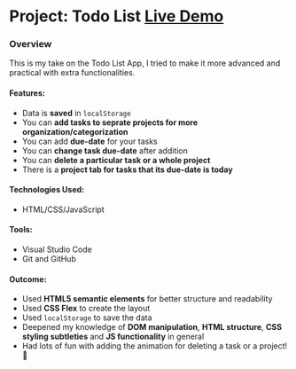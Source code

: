 # Project: Todo List [Live Demo](https://lukastars.github.io/todo-list)

### Overview
This is my take on the Todo List App, I tried to make it more advanced and practical with extra functionalities. 
#### **Features:**
* Data is **saved** in `localStorage`
* You can **add tasks to seprate projects for more organization/categorization**
* You can add **due-date** for your tasks
* You can **change task due-date** after addition
* You can **delete a particular task or a whole project**
* There is a **project tab for tasks that its due-date is today** 

#### **Technologies Used:**
* HTML/CSS/JavaScript

#### **Tools:**
* Visual Studio Code
* Git and GitHub

#### **Outcome:**
* Used **HTML5 semantic elements** for better structure and readability
* Used **CSS Flex** to create the layout
* Used `localStorage` to save the data
* Deepened my knowledge of **DOM manipulation**, **HTML structure**, **CSS styling subtleties** and **JS functionality** in general
* Had lots of fun with adding the animation for deleting a task or a project! 🎨
